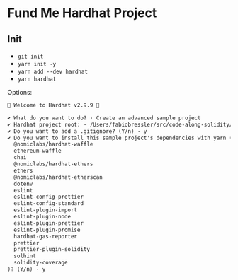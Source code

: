 # Fund Me Hardhat Project

## Init

- `git init`
- `yarn init -y`
- `yarn add --dev hardhat`
- `yarn hardhat`

Options:

```txt
👷 Welcome to Hardhat v2.9.9 👷‍

✔ What do you want to do? · Create an advanced sample project
✔ Hardhat project root: · /Users/fabiobressler/src/code-along-solidity/hardhat-fund-me-ts
✔ Do you want to add a .gitignore? (Y/n) · y
✔ Do you want to install this sample project's dependencies with yarn (
  @nomiclabs/hardhat-waffle
  ethereum-waffle
  chai
  @nomiclabs/hardhat-ethers
  ethers
  @nomiclabs/hardhat-etherscan
  dotenv
  eslint
  eslint-config-prettier
  eslint-config-standard
  eslint-plugin-import
  eslint-plugin-node
  eslint-plugin-prettier
  eslint-plugin-promise
  hardhat-gas-reporter
  prettier
  prettier-plugin-solidity
  solhint
  solidity-coverage
)? (Y/n) · y
```
